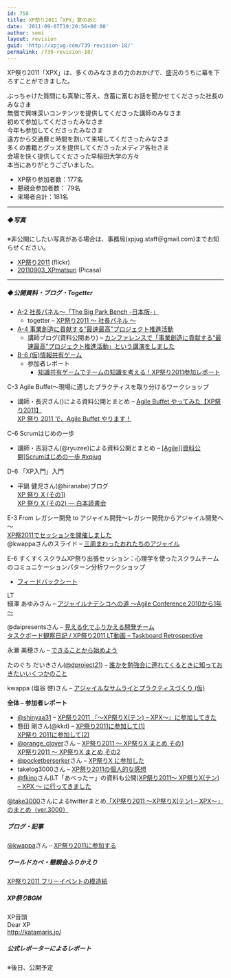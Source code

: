 ```yaml
---
id: 758
title: XP祭り2011「XPX」宴のあと
date: '2011-09-07T19:20:56+00:00'
author: semi
layout: revision
guid: 'http://xpjug.com/739-revision-18/'
permalink: /739-revision-18/
---
```


XP祭り2011「XPX」は、多くのみなさまの力のおかげで、盛況のうちに幕を下ろすことができました。

ぶっちゃけた質問にも真摯に答え、含蓄に富むお話を聞かせてくださった社長のみなさま  
無償で興味深いコンテンツを提供してくださった講師のみなさま  
初めて参加してくださったみなさま  
今年も参加してくださったみなさま  
遠方から交通費と時間を割いて来場してくださったみなさま  
多くの書籍とグッズを提供してくださったメディア各社さま  
会場を快く提供してくださった早稲田大学の方々  
本当にありがとうございました。

- XP祭り参加者数：177名
- 懇親会参加者数： 79名
- 来場者合計：181名

---

##### ◆写真

※非公開にしたい写真がある場合は、事務局(xpjug.staff＠gmail.com)までお知らせください。

- [XP祭り2011](http://www.flickr.com/photos/hidenba/sets/72157627464663405/) (flickr)
- [20110903\_XPmatsuri](http://bit.ly/r70TYp) (Picasa)

---

##### ◆公開資料・ブログ・Togetter

- [A-2 社長パネル～「The Big Park Bench -日本版-」](http://xpjug.com/xpx-contents-a2/ "A-2 社長パネル～「The Big Park Bench -日本版-」")
    - togetter – [XP祭り2011 〜 社長パネル 〜](http://togetter.com/li/183141)
- [A-4 事業創造に貢献する”最速最高”プロジェクト推進活動](http://xpjug.com/xpx-contents-a4/ "A-4 事業創造に貢献する”最速最高”プロジェクト推進活動【講演】")
    - 講師ブログ(資料公開あり) – [カンファレンスで「事業創造に貢献する“最速最高”プロジェクト推進活動」という講演をしました](http://tech.ecnavi.co.jp/archives/4710923.html)
- [B-6 (仮)情報共有ゲーム](http://xpjug.com/xpx-contents-b6/ "B-6 (仮)情報共有ゲーム【ワークショップ】")
    - 参加者レポート 
        - [知識共有ゲームでチームの知識を考える！XP祭り2011参加レポート](http://bit.ly/oJOmlM)

C-3 Agile Buffet～現場に適したプラクティスを取り分けるワークショップ

- 講師・長沢さん()による資料公開とまとめ – [Agile Buffet やってみた【XP祭り2011】](http://blogs.itmedia.co.jp/nagap/2011/09/agile-buffet-xp-37ea.html)  
    [XP 祭り 2011 で、Agile Buffet やります！](http://blogs.itmedia.co.jp/nagap/2011/08/xp-2011-agile-b-71d8.html)

C-6 Scrumはじめの一歩

- 講師・吉羽さん(@ryuzee)による資料公開とまとめ – [\[Agile\]\[資料公開\]Scrumはじめの一歩 #xpjug](http://www.ryuzee.com/contents/blog/4225)

D-6 「XP入門」入門

- 平鍋 健児さん(@hiranabe)ブログ  
    [XP 祭り X (その1)](http://blogs.itmedia.co.jp/hiranabe/2011/09/xp-festival-x.html)  
    [XP 祭り X (その2) — 白本読書会](http://blogs.itmedia.co.jp/hiranabe/2011/09/xp-festival-x-2.html)

E-3 From レガシー開発 to アジャイル開発～レガシー開発からアジャイル開発へ～  
[XP祭2011でセッションを開催しました](http://d.hatena.ne.jp/celitan/20110903/1315080531)  
@kwappaさんのスライド – [三周まわったおれたちのアジャイル](http://www.slideshare.net/kwappa/ss-9117509)

E-6 すくすくスクラムXP祭り出張セッション：心理学を使ったスクラムチームのコミュニケーションパターン分析ワークショップ

- [フィードバックシート](http://twitpic.com/6ggu5w)

LT  
細澤 あゆみさん – [アジャイルナデシコへの道 ～Agile Conference 2010から1年～](http://www.slideshare.net/AyumiHosozawa/agile-conference-20101)

@daipresentsさん – [見える化でふりかえる開発チーム](http://bit.ly/qkQ5Cv)  
[タスクボード観察日記 / XP祭り2011 LT動画 – Taskboard Retrospective](http://www.youtube.com/watch?v=-XFSW1Y5h-4&feature=youtu.be&a)

永瀬 美穂さん – [できることから始めよう](http://www.slideshare.net/MihoNagase/ss-9131855?from=ss_embed)

たのぐち だいきさん([@dproject21](http://twitter.com/#!/dproject21)) – [誰かを勉強会に連れてくるときに知っておきたいいくつかのこと](http://d.hatena.ne.jp/dproject21/20110906)

kwappa (塩谷 啓)さん – [アジャイルなサムライとプラクティスづくり (仮)](http://www.slideshare.net/kwappa/ss-9118321)

**全体 – 参加者レポート**

- [@shinyaa31](http://twitter.com/#!/shinyaa31) – [XP祭り2011 『～XP祭りX(テン) – XPX～』に参加してきた](http://d.hatena.ne.jp/absj31/20110903/1315090849)
- 懸田 剛さん(@kkd) – [XP祭り2011に参加して(1)](http://giantech.jp/blog/xpx2011)  
    [XP祭り 2011に参加して(2)](http://giantech.jp/blog/xpx2011-2)
- [@orange\_clover](http://twitter.com/#!/orange_clover)さん – [XP祭り2011 ～ XP祭りX まとめ その1](http://d.hatena.ne.jp/orangeclover/20110905/1315231546)  
    [XP祭り2011 ～ XP祭りX まとめ その2](http://d.hatena.ne.jp/orangeclover/20110906/1315319054)
- [@pocketberserker](http://twitter.com/#!/pocketberserker)さん – [XP祭りX に参加した](http://d.hatena.ne.jp/pocketberserker/)
- takelog3000さん – [XP祭り2011の個人的な感想](http://takelog3000.blogspot.com/2011/09/xp2011.html)
- [@fkino](http://twitter.com/#!/fkino)さん(LT「あべったー」の資料も公開)[XP祭り2011～ XP祭りX(テン) – XPX ～ に行ってきました](http://fkino.net/20110903.html#p01)

[@take3000](http://twitter.com/#!/take3000)さんによるtwitterまとめ[「XP祭り2011 ～XP祭りX(テン) – XPX～」のまとめ（ver.3000）](http://togetter.com/li/183063)

##### ブログ・記事

[@kwappa](http://twitter.com/#!/kwappa)さん – [XP祭り2011に参加する](http://randd.kwappa.net/2011/09/07/383)

##### ワールドカベ・懇親会ふりかえり

[XP祭り2011 フリーイベントの模造紙](https://picasaweb.google.com/117850193791900459892/XP2011)

##### XP祭りBGM

XP音頭  
Dear XP  
http://katamaris.jp/

##### 公式レポーターによるレポート

※後日、公開予定